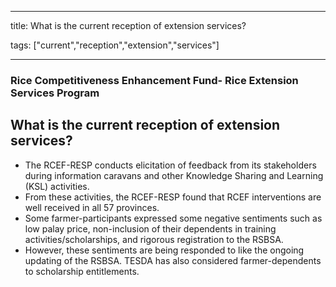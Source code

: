 
---

title: What is the current reception of extension services?

tags: ["current","reception","extension","services"]

---

### Rice Competitiveness Enhancement Fund- Rice Extension Services Program

## What is the current reception of extension services?


 - The RCEF-RESP conducts elicitation of feedback from its stakeholders during information caravans and other Knowledge Sharing and Learning (KSL) activities. 
 - From these activities, the RCEF-RESP found that RCEF interventions are well received in all 57 provinces. 
 - Some farmer-participants expressed some negative sentiments such as low palay price, non-inclusion of their dependents in training activities/scholarships, and rigorous registration to the RSBSA.
 - However, these sentiments are being responded to like the ongoing updating of the RSBSA. TESDA has also considered farmer-dependents to scholarship entitlements.
